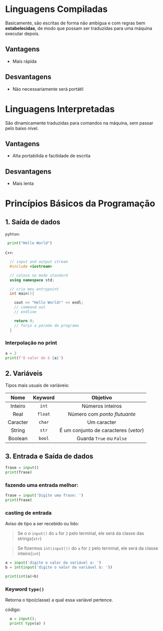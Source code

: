 # Linguagens Compiladas

Basicamente, são escritas de forma não ambígua e com regras bem **estabelecidas**, de modo que possam ser traduzidas para uma máquina executar depois.

## Vantagens

- Mais rápida

## Desvantagens

- Não necessariamente será portátil

# Linguagens Interpretadas

São dinamicamente traduzidas para comandos na máquina, sem passar pelo baixo nível.

## Vantagens

- Alta portabilida e facilidade de escrita

## Desvantagens 

- Mais lenta

# Princípios Básicos da Programação

## 1. Saída de dados

`pyhton`:
```py
 print("Hello World")
```

`C++`:
```c++
  // input and output stream
  #include <iostream> 

  // coloco no modo standard
  using namespace std;

  // crio meu entrypoint
  int main(){

    cout << "Hello World!" << endl;
    // command out
    // endline

    return 0;
    // forço a parada do programa
  }
```

### Interpolação no print

```py
a = 2
print(f'O valor de é {a}')
```

## 2. Variáveis

Tipos mais usuais de variáveis: 

|Nome|Keyword|Objetivo|
|:---:|:---:|:---:|
|Inteiro|`int`| Números inteiros |
|Real|`float`|Número com *ponto flutuante*|
|Caracter|`char`| Um caracter |
|String|`str`| É um conjunto de caracteres (*vetor*)|
|Boolean|`bool`|Guarda `True` ou `False`|

## 3. Entrada e Saída de dados

```py
frase = input()
print(frase)
```

### fazendo uma entrada melhor:
```py
frase = input('Digite uma frase: ')
print(frase)
```

### casting de entrada
Aviso de tipo a ser recebido ou lido:

> Se o o `input()`  do `a` for `2` pelo terminal, ele será da classe das strings(`str`)

> Se fizermos `int(input())` do `a` for `2` pelo terminal, ele será da classe inteiro(`int`)

```py
a = input('digite o valor da variável a: ')
b = int(input('digite o valor da variável b: '))

print(int(a)+b)
```

### Keyword `type()`

Retorna o tipo(classe) a qual essa variável pertence.

código:
```py
  a = input();
  print( type(a) )
```
